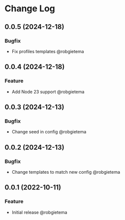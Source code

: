 # Change Log

## 0.0.5 (2024-12-18)

### Bugfix

- Fix profiles templates @robgietema

## 0.0.4 (2024-12-18)

### Feature

- Add Node 23 support @robgietema

## 0.0.3 (2024-12-13)

### Bugfix

- Change seed in config @robgietema

## 0.0.2 (2024-12-13)

### Bugfix

- Change templates to match new config @robgietema

## 0.0.1 (2022-10-11)

### Feature

- Initial release @robgietema
